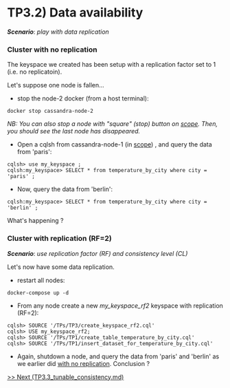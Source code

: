 TP3.2) Data availability
========================

***Scenario***: *play with data replication*

### Cluster with no replication

The keyspace we created has been setup with a replication factor set to 1 (i.e. no replicatoin). 

Let's suppose one node is fallen...

* stop the node-2 docker (from a host terminal):
```
docker stop cassandra-node-2 
```
_NB: You can also stop a node with "square" (stop) button on [scope](http://localhost:4040). Then, you should see the last node has disappeared._

* Open a cqlsh from cassandra-node-1 (in [scope](http://localhost:4040)) , and query the data from 'paris': 
```
cqlsh> use my_keyspace ;
cqlsh:my_keyspace> SELECT * from temperature_by_city where city = 'paris' ;
```
* Now,  query the data from 'berlin':
```
cqlsh:my_keyspace> SELECT * from temperature_by_city where city = 'berlin' ;
```
What's happening ?

### Cluster with replication (RF=2)
***Scenario***: *use replication factor (RF) and consistency level (CL)*

Let's now have some data replication. 
* restart all nodes:
```
docker-compose up -d
```
* From any node create a new *my_keyspace_rf2* keyspace with replication (RF=2):
```
cqlsh> SOURCE '/TPs/TP3/create_keyspace_rf2.cql'
cqlsh> USE my_keyspace_rf2;
cqlsh> SOURCE '/TPs/TP1/create_table_temperature_by_city.cql'
cqlsh> SOURCE '/TPs/TP1/insert_dataset_for_temperature_by_city.cql'
```

* Again, shutdown a node, and query the data from 'paris' and 'berlin' as we earlier did [with no replication](#user-content-cluster-with-no-replication). Conclusion ?

[>> Next (TP3.3_tunable_consistency.md)](TP3.3_tunable_consistency.md)
